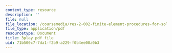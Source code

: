 ```yaml
---
content_type: resource
description: ''
file: null
file_location: /coursemedia/res-2-002-finite-element-procedures-for-solids-and-structures-spring-2010/71b500c77da1f2b9a229f0b4ee00a0b3_lsS2NysCVM4.pdf
file_type: application/pdf
resourcetype: Document
title: 3play pdf file
uid: 71b500c7-7da1-f2b9-a229-f0b4ee00a0b3
---
```

